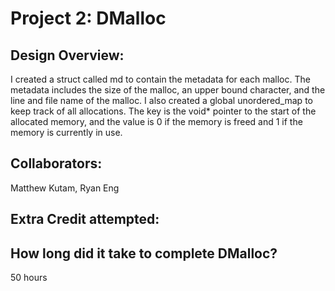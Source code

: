 Project 2: DMalloc
===================

<!-- TODO: Fill this out. -->

## Design Overview:
I created a struct called md to contain the metadata for each malloc. The metadata includes the size of the malloc, an upper bound character, and the line and file name of the malloc. I also created a global unordered_map to keep track of all allocations. The key is the void* pointer to the start of the allocated memory, and the value is 0 if the memory is freed and 1 if the memory is currently in use.
## Collaborators:
Matthew Kutam, Ryan Eng
## Extra Credit attempted:

## How long did it take to complete DMalloc?
50 hours
<!-- Enter an approximate number of hours that you spent actively working on the project. -->
